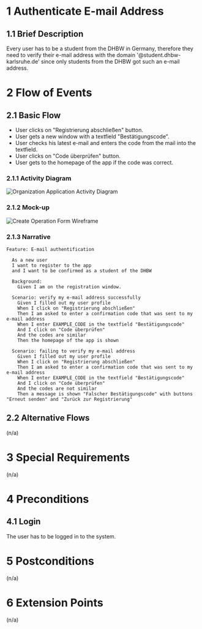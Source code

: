 # 1 Authenticate E-mail Address

## 1.1 Brief Description

Every user has to be a student from the DHBW in Germany, therefore they need to verify their e-mail address with the domain '@student.dhbw-karlsruhe.de' since only students from the DHBW got such an e-mail address.

# 2 Flow of Events

## 2.1 Basic Flow

- User clicks on "Registrierung abschließen" button.
- User gets a new window with a textfield "Bestätigungscode".
- User checks his latest e-mail and enters the code from the mail into the textfield.
- User clicks on "Code überprüfen" button.
- User gets to the homepage of the app if the code was correct.

### 2.1.1 Activity Diagram

![Organization Application Activity Diagram](../Diagrams/UCs/CreateOperationActivityDiagramm.jpg)

### 2.1.2 Mock-up

![Create Operation Form Wireframe](../Pictures/Wireframes/CreateOperation.png)

### 2.1.3 Narrative

```gherkin
Feature: E-mail authentification 

  As a new user
  I want to register to the app
  and I want to be confirmed as a student of the DHBW

  Background:
    Given I am on the registration window.

  Scenario: verify my e-mail address successfully
    Given I filled out my user profile
    When I click on "Registrierung abschließen"
    Then I am asked to enter a confirmation code that was sent to my e-mail address
    When I enter EXAMPLE_CODE in the textfield "Bestätigungscode" 
    And I click on "Code überprüfen"
    And the codes are similar
    Then the homepage of the app is shown

  Scenario: failing to verify my e-mail address 
    Given I filled out my user profile
    When I click on "Registrierung abschließen"
    Then I am asked to enter a confirmation code that was sent to my e-mail address
    When I enter EXAMPLE_CODE in the textfield "Bestätigungscode" 
    And I click on "Code überprüfen"
    And the codes are not similar
    Then a message is shown "Falscher Bestätigungscode" with buttons "Erneut senden" and "Zurück zur Registrierung"
```

## 2.2 Alternative Flows

(n/a)

# 3 Special Requirements

(n/a)

# 4 Preconditions

## 4.1 Login

The user has to be logged in to the system.

# 5 Postconditions

(n/a)

# 6 Extension Points

(n/a)
